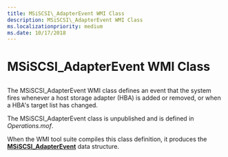 ```yaml
---
title: MSiSCSI\_AdapterEvent WMI Class
description: MSiSCSI\_AdapterEvent WMI Class
ms.localizationpriority: medium
ms.date: 10/17/2018
---
```


# MSiSCSI\_AdapterEvent WMI Class


## <span id="ddk_msiscsi_adapterevent_wmi_class_kr"></span><span id="DDK_MSISCSI_ADAPTEREVENT_WMI_CLASS_KR"></span>


The MSiSCSI\_AdapterEvent WMI class defines an event that the system fires whenever a host storage adapter (HBA) is added or removed, or when a HBA's target list has changed.

The MSiSCSI\_AdapterEvent class is unpublished and is defined in *Operations.mof*.

When the WMI tool suite compiles this class definition, it produces the [**MSiSCSI\_AdapterEvent**](/windows-hardware/drivers/ddi/iscsiop/ns-iscsiop-_msiscsi_adapterevent) data structure.

 

